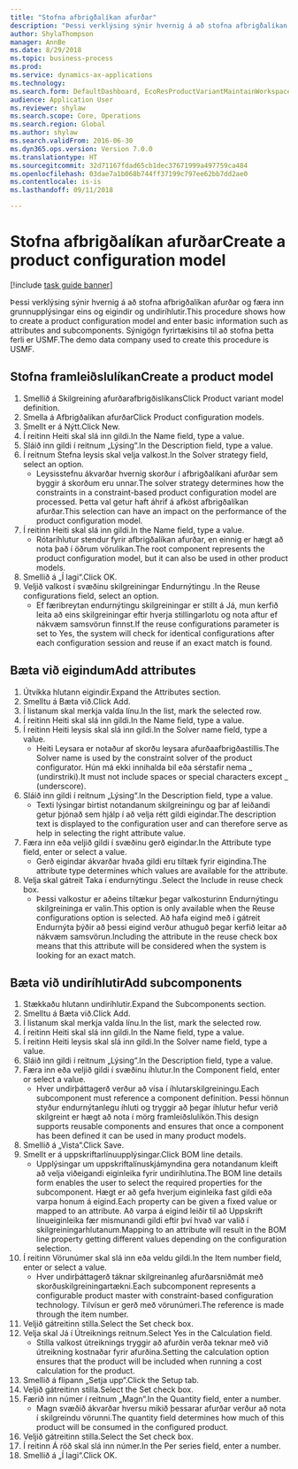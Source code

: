 ```yaml
--- 
title: "Stofna afbrigðalíkan afurðar"
description: "Þessi verklýsing sýnir hvernig á að stofna afbrigðalíkan afurðar og færa inn grunnupplýsingar eins og eigindir og undiríhlutir."
author: ShylaThompson
manager: AnnBe
ms.date: 8/29/2018
ms.topic: business-process
ms.prod: 
ms.service: dynamics-ax-applications
ms.technology: 
ms.search.form: DefaultDashboard, EcoResProductVariantMaintainWorkspace, PCProductConfigurationModelListPage, PCCreateProductConfigurationModel, PCProductConfigurationModelDetails, PCBOMLineDetails
audience: Application User
ms.reviewer: shylaw
ms.search.scope: Core, Operations
ms.search.region: Global
ms.author: shylaw
ms.search.validFrom: 2016-06-30
ms.dyn365.ops.version: Version 7.0.0
ms.translationtype: HT
ms.sourcegitcommit: 32d71167fdad65cb1dec37671999a497759ca484
ms.openlocfilehash: 03dae7a1b068b744ff37199c797ee62bb7dd2ae0
ms.contentlocale: is-is
ms.lasthandoff: 09/11/2018

---
```

# <a name="create-a-product-configuration-model"></a><span data-ttu-id="daa00-103">Stofna afbrigðalíkan afurðar</span><span class="sxs-lookup"><span data-stu-id="daa00-103">Create a product configuration model</span></span>

[!include [task guide banner](../../includes/task-guide-banner.md)]

<span data-ttu-id="daa00-104">Þessi verklýsing sýnir hvernig á að stofna afbrigðalíkan afurðar og færa inn grunnupplýsingar eins og eigindir og undiríhlutir.</span><span class="sxs-lookup"><span data-stu-id="daa00-104">This procedure shows how to create a product configuration model and enter basic information such as attributes and subcomponents.</span></span> <span data-ttu-id="daa00-105">Sýnigögn fyrirtækisins til að stofna þetta ferli er USMF.</span><span class="sxs-lookup"><span data-stu-id="daa00-105">The demo data company used to create this procedure is USMF.</span></span>


## <a name="create-a-product-model"></a><span data-ttu-id="daa00-106">Stofna framleiðslulíkan</span><span class="sxs-lookup"><span data-stu-id="daa00-106">Create a product model</span></span>
1. <span data-ttu-id="daa00-107">Smellið á Skilgreining afurðarafbrigðislíkans</span><span class="sxs-lookup"><span data-stu-id="daa00-107">Click Product variant model definition.</span></span>
2. <span data-ttu-id="daa00-108">Smella á Afbrigðalíkan afurðar</span><span class="sxs-lookup"><span data-stu-id="daa00-108">Click Product configuration models.</span></span>
3. <span data-ttu-id="daa00-109">Smellt er á Nýtt.</span><span class="sxs-lookup"><span data-stu-id="daa00-109">Click New.</span></span>
4. <span data-ttu-id="daa00-110">Í reitinn Heiti skal slá inn gildi.</span><span class="sxs-lookup"><span data-stu-id="daa00-110">In the Name field, type a value.</span></span>
5. <span data-ttu-id="daa00-111">Sláið inn gildi í reitnum „Lýsing“.</span><span class="sxs-lookup"><span data-stu-id="daa00-111">In the Description field, type a value.</span></span>
6. <span data-ttu-id="daa00-112">Í reitnum Stefna leysis skal velja valkost.</span><span class="sxs-lookup"><span data-stu-id="daa00-112">In the Solver strategy field, select an option.</span></span>
    * <span data-ttu-id="daa00-113">Leysisstefnu ákvarðar hvernig skorður í afbrigðalíkani afurðar sem byggir á skorðum eru unnar.</span><span class="sxs-lookup"><span data-stu-id="daa00-113">The solver strategy determines how the constraints in a constraint-based product configuration model are processed.</span></span> <span data-ttu-id="daa00-114">Þetta val getur haft áhrif á afköst afbrigðalíkan afurðar.</span><span class="sxs-lookup"><span data-stu-id="daa00-114">This selection can have an impact on the performance of the product configuration model.</span></span>  
7. <span data-ttu-id="daa00-115">Í reitinn Heiti skal slá inn gildi.</span><span class="sxs-lookup"><span data-stu-id="daa00-115">In the Name field, type a value.</span></span>
    * <span data-ttu-id="daa00-116">Rótaríhlutur stendur fyrir afbrigðalíkan afurðar, en einnig er hægt að nota það í öðrum vörulíkan.</span><span class="sxs-lookup"><span data-stu-id="daa00-116">The root component represents the product configuration model, but it can also be used in other product models.</span></span>  
8. <span data-ttu-id="daa00-117">Smellið á „Í lagi“.</span><span class="sxs-lookup"><span data-stu-id="daa00-117">Click OK.</span></span>
9. <span data-ttu-id="daa00-118">Veljið valkost í svæðinu skilgreiningar Endurnýtingu .</span><span class="sxs-lookup"><span data-stu-id="daa00-118">In the Reuse configurations field, select an option.</span></span>
    * <span data-ttu-id="daa00-119">Ef færibreytan endurnýtingu skilgreiningar er stillt á Já, mun kerfið leita að eins skilgreiningar eftir hverja stillingarlotu og nota aftur ef nákvæm samsvörun finnst.</span><span class="sxs-lookup"><span data-stu-id="daa00-119">If the reuse configurations parameter is set to Yes, the system will check for identical configurations after each configuration session and reuse if an exact match is found.</span></span>  

## <a name="add-attributes"></a><span data-ttu-id="daa00-120">Bæta við eigindum</span><span class="sxs-lookup"><span data-stu-id="daa00-120">Add attributes</span></span>
1. <span data-ttu-id="daa00-121">Útvíkka hlutann eigindir.</span><span class="sxs-lookup"><span data-stu-id="daa00-121">Expand the Attributes section.</span></span>
2. <span data-ttu-id="daa00-122">Smelltu á Bæta við.</span><span class="sxs-lookup"><span data-stu-id="daa00-122">Click Add.</span></span>
3. <span data-ttu-id="daa00-123">Í listanum skal merkja valda línu.</span><span class="sxs-lookup"><span data-stu-id="daa00-123">In the list, mark the selected row.</span></span>
4. <span data-ttu-id="daa00-124">Í reitinn Heiti skal slá inn gildi.</span><span class="sxs-lookup"><span data-stu-id="daa00-124">In the Name field, type a value.</span></span>
5. <span data-ttu-id="daa00-125">Í reitinn Heiti leysis skal slá inn gildi.</span><span class="sxs-lookup"><span data-stu-id="daa00-125">In the Solver name field, type a value.</span></span>
    * <span data-ttu-id="daa00-126">Heiti Leysara er notaður af skorðu leysara afurðaafbrigðastillis.</span><span class="sxs-lookup"><span data-stu-id="daa00-126">The Solver name is used by the constraint solver of the product configurator.</span></span> <span data-ttu-id="daa00-127">Hún má ekki innihalda bil eða sérstafir nema _ (undirstriki).</span><span class="sxs-lookup"><span data-stu-id="daa00-127">It must not include spaces or special characters except _ (underscore).</span></span>  
6. <span data-ttu-id="daa00-128">Sláið inn gildi í reitnum „Lýsing“.</span><span class="sxs-lookup"><span data-stu-id="daa00-128">In the Description field, type a value.</span></span>
    * <span data-ttu-id="daa00-129">Texti lýsingar birtist notandanum skilgreiningu og þar af leiðandi getur þjónað sem hjálp í að velja rétt gildi eigindar.</span><span class="sxs-lookup"><span data-stu-id="daa00-129">The description text is displayed to the configuration user and can therefore serve as help in selecting the right attribute value.</span></span>  
7. <span data-ttu-id="daa00-130">Færa inn eða veljið gildi í svæðinu gerð eigindar.</span><span class="sxs-lookup"><span data-stu-id="daa00-130">In the Attribute type field, enter or select a value.</span></span>
    * <span data-ttu-id="daa00-131">Gerð eigindar ákvarðar hvaða gildi eru tiltæk fyrir eigindina.</span><span class="sxs-lookup"><span data-stu-id="daa00-131">The attribute type determines which values are available for the attribute.</span></span>  
8. <span data-ttu-id="daa00-132">Velja skal gátreit Taka í endurnýtingu .</span><span class="sxs-lookup"><span data-stu-id="daa00-132">Select the Include in reuse check box.</span></span>
    * <span data-ttu-id="daa00-133">Þessi valkostur er aðeins tiltækur þegar valkosturinn Endurnýtingu skilgreininga er valin.</span><span class="sxs-lookup"><span data-stu-id="daa00-133">This option is only available when the Reuse configurations option is selected.</span></span> <span data-ttu-id="daa00-134">Að hafa eigind með í gátreit Endurnýta þýðir að þessi eigind verður athuguð þegar kerfið leitar að nákvæm samsvörun.</span><span class="sxs-lookup"><span data-stu-id="daa00-134">Including the attribute in the reuse check box means that this attribute will be considered when the system is looking for an exact match.</span></span>  

## <a name="add-subcomponents"></a><span data-ttu-id="daa00-135">Bæta við undiríhlutir</span><span class="sxs-lookup"><span data-stu-id="daa00-135">Add subcomponents</span></span>
1. <span data-ttu-id="daa00-136">Stækkaðu hlutann undiríhlutir.</span><span class="sxs-lookup"><span data-stu-id="daa00-136">Expand the Subcomponents section.</span></span>
2. <span data-ttu-id="daa00-137">Smelltu á Bæta við.</span><span class="sxs-lookup"><span data-stu-id="daa00-137">Click Add.</span></span>
3. <span data-ttu-id="daa00-138">Í listanum skal merkja valda línu.</span><span class="sxs-lookup"><span data-stu-id="daa00-138">In the list, mark the selected row.</span></span>
4. <span data-ttu-id="daa00-139">Í reitinn Heiti skal slá inn gildi.</span><span class="sxs-lookup"><span data-stu-id="daa00-139">In the Name field, type a value.</span></span>
5. <span data-ttu-id="daa00-140">Í reitinn Heiti leysis skal slá inn gildi.</span><span class="sxs-lookup"><span data-stu-id="daa00-140">In the Solver name field, type a value.</span></span>
6. <span data-ttu-id="daa00-141">Sláið inn gildi í reitnum „Lýsing“.</span><span class="sxs-lookup"><span data-stu-id="daa00-141">In the Description field, type a value.</span></span>
7. <span data-ttu-id="daa00-142">Færa inn eða veljið gildi í svæðinu íhlutur.</span><span class="sxs-lookup"><span data-stu-id="daa00-142">In the Component field, enter or select a value.</span></span>
    * <span data-ttu-id="daa00-143">Hver undirþáttagerð verður að vísa í íhlutarskilgreiningu.</span><span class="sxs-lookup"><span data-stu-id="daa00-143">Each subcomponent must reference a component definition.</span></span> <span data-ttu-id="daa00-144">Þessi hönnun styður endurnýtanlegu íhluti og tryggir að þegar íhlutur hefur verið skilgreint er hægt að nota í mörg framleiðslulíkön.</span><span class="sxs-lookup"><span data-stu-id="daa00-144">This design supports reusable components and ensures that once a component has been defined it can be used in many product models.</span></span>  
8. <span data-ttu-id="daa00-145">Smellið á „Vista“.</span><span class="sxs-lookup"><span data-stu-id="daa00-145">Click Save.</span></span>
9. <span data-ttu-id="daa00-146">Smellt er á uppskriftarlínuupplýsingar.</span><span class="sxs-lookup"><span data-stu-id="daa00-146">Click BOM line details.</span></span>
    * <span data-ttu-id="daa00-147">Upplýsingar um uppskriftalínuskjámyndina gera notandanum kleift að velja viðeigandi eiginleika fyrir undiríhlutina.</span><span class="sxs-lookup"><span data-stu-id="daa00-147">The BOM line details form enables the user to select the required properties for the subcomponent.</span></span> <span data-ttu-id="daa00-148">Hægt er að gefa hverjum eiginleika fast gildi eða varpa honum á eigind.</span><span class="sxs-lookup"><span data-stu-id="daa00-148">Each property can be given a fixed value or mapped to an attribute.</span></span> <span data-ttu-id="daa00-149">Að varpa á eigind leiðir til að Uppskrift línueiginleika fær mismunandi gildi eftir því hvað var valið í skilgreiningarhlutanum.</span><span class="sxs-lookup"><span data-stu-id="daa00-149">Mapping to an attribute will result in the BOM line property getting different values depending on the configuration selection.</span></span>  
10. <span data-ttu-id="daa00-150">Í reitinn Vörunúmer skal slá inn eða veldu gildi.</span><span class="sxs-lookup"><span data-stu-id="daa00-150">In the Item number field, enter or select a value.</span></span>
    * <span data-ttu-id="daa00-151">Hver undirþáttagerð táknar skilgreinanleg afurðarsniðmát með skorðuskilgreiningartækni.</span><span class="sxs-lookup"><span data-stu-id="daa00-151">Each subcomponent represents a configurable product master with constraint-based configuration technology.</span></span> <span data-ttu-id="daa00-152">Tilvísun er gerð með vörunúmeri.</span><span class="sxs-lookup"><span data-stu-id="daa00-152">The reference is made through the item number.</span></span>  
11. <span data-ttu-id="daa00-153">Veljið gátreitinn stilla.</span><span class="sxs-lookup"><span data-stu-id="daa00-153">Select the Set check box.</span></span>
12. <span data-ttu-id="daa00-154">Velja skal Já í Útreiknings reitnum.</span><span class="sxs-lookup"><span data-stu-id="daa00-154">Select Yes in the Calculation field.</span></span>
    * <span data-ttu-id="daa00-155">Stilla valkost útreiknings tryggir að afurðin verða teknar með við útreikning kostnaðar fyrir afurðina.</span><span class="sxs-lookup"><span data-stu-id="daa00-155">Setting the calculation option ensures that the product will be included when running a cost calculation for the product.</span></span>  
13. <span data-ttu-id="daa00-156">Smellið á flipann „Setja upp“.</span><span class="sxs-lookup"><span data-stu-id="daa00-156">Click the Setup tab.</span></span>
14. <span data-ttu-id="daa00-157">Veljið gátreitinn stilla.</span><span class="sxs-lookup"><span data-stu-id="daa00-157">Select the Set check box.</span></span>
15. <span data-ttu-id="daa00-158">Færið inn númer í reitnum „Magn“.</span><span class="sxs-lookup"><span data-stu-id="daa00-158">In the Quantity field, enter a number.</span></span>
    * <span data-ttu-id="daa00-159">Magn svæðið ákvarðar hversu mikið þessarar afurðar verður að nota í skilgreindu vörunni.</span><span class="sxs-lookup"><span data-stu-id="daa00-159">The quantity field determines how much of this product will be consumed in the configured product.</span></span>  
16. <span data-ttu-id="daa00-160">Veljið gátreitinn stilla.</span><span class="sxs-lookup"><span data-stu-id="daa00-160">Select the Set check box.</span></span>
17. <span data-ttu-id="daa00-161">Í reitinn Á röð skal slá inn númer.</span><span class="sxs-lookup"><span data-stu-id="daa00-161">In the Per series field, enter a number.</span></span>
18. <span data-ttu-id="daa00-162">Smellið á „Í lagi“.</span><span class="sxs-lookup"><span data-stu-id="daa00-162">Click OK.</span></span>


